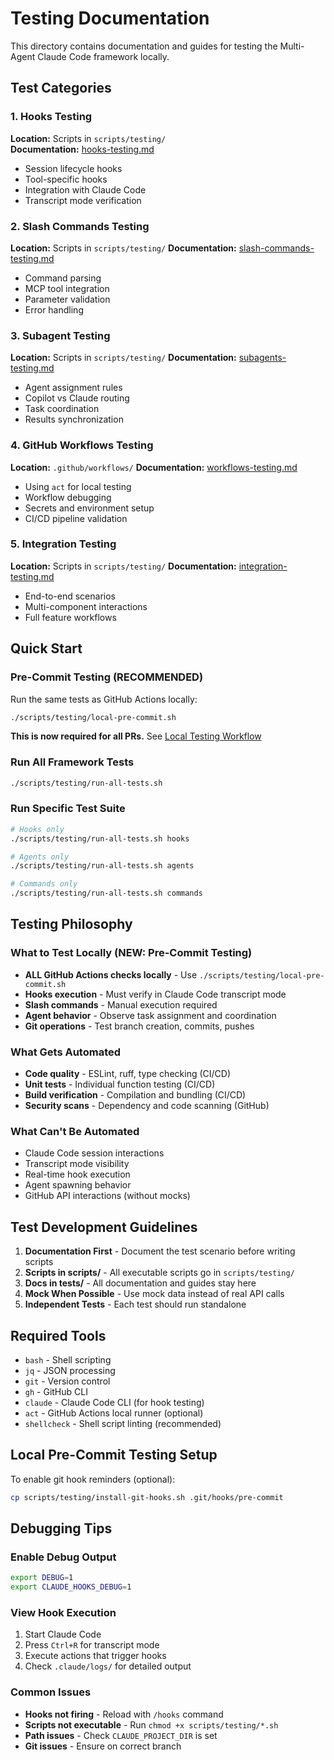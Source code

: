 # Testing Documentation

This directory contains documentation and guides for testing the Multi-Agent Claude Code framework locally.

## Test Categories

### 1. Hooks Testing
**Location:** Scripts in `scripts/testing/`  
**Documentation:** [hooks-testing.md](./hooks-testing.md)

- Session lifecycle hooks
- Tool-specific hooks  
- Integration with Claude Code
- Transcript mode verification

### 2. Slash Commands Testing  
**Location:** Scripts in `scripts/testing/`
**Documentation:** [slash-commands-testing.md](./slash-commands-testing.md)

- Command parsing
- MCP tool integration
- Parameter validation
- Error handling

### 3. Subagent Testing
**Location:** Scripts in `scripts/testing/`
**Documentation:** [subagents-testing.md](./subagents-testing.md)

- Agent assignment rules
- Copilot vs Claude routing
- Task coordination
- Results synchronization

### 4. GitHub Workflows Testing
**Location:** `.github/workflows/`
**Documentation:** [workflows-testing.md](./workflows-testing.md)

- Using `act` for local testing
- Workflow debugging
- Secrets and environment setup
- CI/CD pipeline validation

### 5. Integration Testing
**Location:** Scripts in `scripts/testing/`
**Documentation:** [integration-testing.md](./integration-testing.md)

- End-to-end scenarios
- Multi-component interactions
- Full feature workflows

## Quick Start

### Pre-Commit Testing (RECOMMENDED)
Run the same tests as GitHub Actions locally:
```bash
./scripts/testing/local-pre-commit.sh
```
**This is now required for all PRs.** See [Local Testing Workflow](../docs/LOCAL_TESTING_WORKFLOW.md)

### Run All Framework Tests
```bash
./scripts/testing/run-all-tests.sh
```

### Run Specific Test Suite
```bash
# Hooks only
./scripts/testing/run-all-tests.sh hooks

# Agents only  
./scripts/testing/run-all-tests.sh agents

# Commands only
./scripts/testing/run-all-tests.sh commands
```

## Testing Philosophy

### What to Test Locally (NEW: Pre-Commit Testing)
- **ALL GitHub Actions checks locally** - Use `./scripts/testing/local-pre-commit.sh`
- **Hooks execution** - Must verify in Claude Code transcript mode
- **Slash commands** - Manual execution required
- **Agent behavior** - Observe task assignment and coordination
- **Git operations** - Test branch creation, commits, pushes

### What Gets Automated
- **Code quality** - ESLint, ruff, type checking (CI/CD)
- **Unit tests** - Individual function testing (CI/CD) 
- **Build verification** - Compilation and bundling (CI/CD)
- **Security scans** - Dependency and code scanning (GitHub)

### What Can't Be Automated
- Claude Code session interactions
- Transcript mode visibility
- Real-time hook execution
- Agent spawning behavior
- GitHub API interactions (without mocks)

## Test Development Guidelines

1. **Documentation First** - Document the test scenario before writing scripts
2. **Scripts in scripts/** - All executable scripts go in `scripts/testing/`
3. **Docs in tests/** - All documentation and guides stay here
4. **Mock When Possible** - Use mock data instead of real API calls
5. **Independent Tests** - Each test should run standalone

## Required Tools

- `bash` - Shell scripting
- `jq` - JSON processing  
- `git` - Version control
- `gh` - GitHub CLI
- `claude` - Claude Code CLI (for hook testing)
- `act` - GitHub Actions local runner (optional)
- `shellcheck` - Shell script linting (recommended)

## Local Pre-Commit Testing Setup

To enable git hook reminders (optional):
```bash
cp scripts/testing/install-git-hooks.sh .git/hooks/pre-commit
```

## Debugging Tips

### Enable Debug Output
```bash
export DEBUG=1
export CLAUDE_HOOKS_DEBUG=1
```

### View Hook Execution
1. Start Claude Code
2. Press `Ctrl+R` for transcript mode
3. Execute actions that trigger hooks
4. Check `.claude/logs/` for detailed output

### Common Issues
- **Hooks not firing** - Reload with `/hooks` command
- **Scripts not executable** - Run `chmod +x scripts/testing/*.sh`
- **Path issues** - Check `CLAUDE_PROJECT_DIR` is set
- **Git issues** - Ensure on correct branch